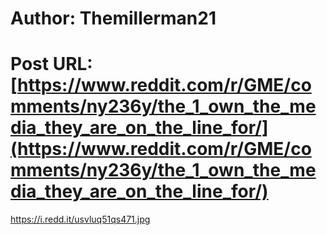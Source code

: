 # Author: Themillerman21
# Post URL: [https://www.reddit.com/r/GME/comments/ny236y/the_1_own_the_media_they_are_on_the_line_for/](https://www.reddit.com/r/GME/comments/ny236y/the_1_own_the_media_they_are_on_the_line_for/)


https://i.redd.it/usvluq51qs471.jpg